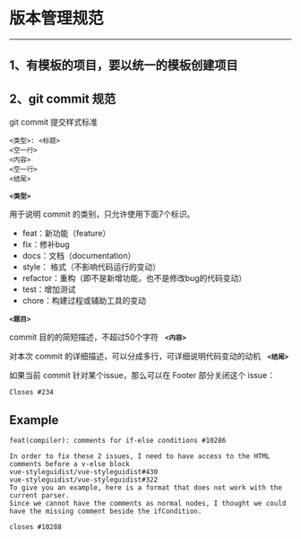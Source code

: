 # 版本管理规范

------------

## 1、有模板的项目，要以统一的模板创建项目

## 2、git commit 规范

git commit 提交样式标准
```
<类型>: <标题>
<空一行>
<内容>
<空一行>
<结尾>
```

**`<类型>`**

用于说明 commit 的类别，只允许使用下面7个标识。
- feat：新功能（feature）
- fix：修补bug
- docs：文档（documentation）
- style： 格式（不影响代码运行的变动）
- refactor：重构（即不是新增功能，也不是修改bug的代码变动）
- test：增加测试
- chore：构建过程或辅助工具的变动


**`<题目>`**

commit 目的的简短描述，不超过50个字符
 
**`<内容>`**

对本次 commit 的详细描述，可以分成多行，可详细说明代码变动的动机
 
**`<结尾>`**

如果当前 commit 针对某个issue，那么可以在 Footer 部分关闭这个 issue：
```
Closes #234
```

## Example

```
feat(compiler): comments for if-else conditions #10286

In order to fix these 2 issues, I need to have access to the HTML comments before a v-else block
vue-styleguidist/vue-styleguidist#430
vue-styleguidist/vue-styleguidist#322
To give you an example, here is a format that does not work with the current parser.
Since we cannot have the comments as normal nodes, I thought we could have the missing comment beside the ifCondition.

closes #10288
```
